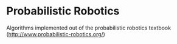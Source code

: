 # Probabilistic Robotics
Algorithms implemented out of the probabilistic robotics textbook (http://www.probabilistic-robotics.org/)
